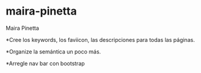 # maira-pinetta

Maira Pinetta 

*Cree los keywords, los faviicon, las descripciones para todas las páginas.

*Organize la semántica un poco más. 

*Arregle nav bar con bootstrap
